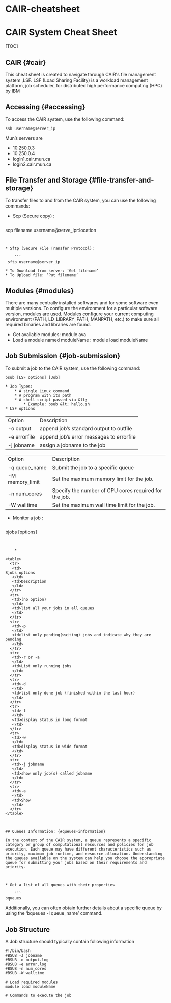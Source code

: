 # CAIR-cheatsheet
<!-- Output copied to clipboard! -->

<!-----

Yay, no errors, warnings, or alerts!

Conversion time: 0.607 seconds.


Using this Markdown file:

1. Paste this output into your source file.
2. See the notes and action items below regarding this conversion run.
3. Check the rendered output (headings, lists, code blocks, tables) for proper
   formatting and use a linkchecker before you publish this page.

Conversion notes:

* Docs to Markdown version 1.0β34
* Wed Jul 19 2023 14:07:49 GMT-0700 (PDT)
* Source doc: CAIR System Cheatsheet
* Tables are currently converted to HTML tables.
----->



# CAIR System Cheat Sheet


[TOC]



## CAIR {#cair}

This cheat sheet is created to navigate through CAIR's file management system ,LSF. LSF (Load Sharing Facility) is a workload management platform, job scheduler, for distributed high performance computing (HPC) by IBM


## Accessing {#accessing}

To access the CAIR system, use the following command:


```
ssh username@server_ip
```


Mun’s servers are 



* 10.250.0.3
* 10.250.0.4
* login1.cair.mun.ca
* login2.cair.mun.ca


## File Transfer and Storage {#file-transfer-and-storage}

To transfer files to and from the CAIR system, you can use the following commands:



* Scp (Secure copy) : 

    ```
scp filename username@serve_ipr:location 
```


* Sftp (Secure File Transfer Protocol):

    ```
 sftp username@server_ip
```


    * To Download from server: ‘Get filename’
    * To Upload file: ‘Put filename’


## Modules {#modules}

There are many centrally installed softwares and for some software even multiple versions. To configure the environment for a particular software version, modules are used. Modules configure your current computing environment (PATH, LD_LIBRARY_PATH, MANPATH, etc.) to make sure all required binaries and libraries are found.



* Get available modules: module ava
* Load a module named moduleName : module load moduleName


## Job Submission {#job-submission}

To submit a job to the CAIR system, use the following command:


```
bsub [LSF options] [Job]
```




    * Job Types:
        * A single Linux command
        * A program with its path
        * A shell script passed via &lt;
            * Example: bsub &lt; hello.sh
    * LSF options

<table>
  <tr>
   <td>
Option 
   </td>
   <td>Description
   </td>
  </tr>
  <tr>
   <td>-o output
   </td>
   <td>append job’s standard output to outfile
   </td>
  </tr>
  <tr>
   <td>-e errorfile
   </td>
   <td>append job’s error messages to errorfile
   </td>
  </tr>
  <tr>
   <td>-j jobname
   </td>
   <td>assign a jobname to the job
   </td>
  </tr>
</table>



<table>
  <tr>
   <td>Option
   </td>
   <td>Description
   </td>
  </tr>
  <tr>
   <td>-q queue_name
   </td>
   <td>Submit the job to a specific queue
   </td>
  </tr>
  <tr>
   <td>-M memory_limit
   </td>
   <td>Set the maximum memory limit for the job.
   </td>
  </tr>
  <tr>
   <td>-n num_cores	
   </td>
   <td>Specify the number of CPU cores required for the job.
   </td>
  </tr>
  <tr>
   <td>-W walltime
   </td>
   <td>Set the maximum wall time limit for the job.
   </td>
  </tr>
</table>




* Monitor a job :

    ```
 bjobs [options]
```


    * 

<table>
  <tr>
   <td>
Bjobs options
   </td>
   <td>Description
   </td>
  </tr>
  <tr>
   <td>(no option)
   </td>
   <td>list all your jobs in all queues
   </td>
  </tr>
  <tr>
   <td>-p
   </td>
   <td>list only pending(waiting) jobs and indicate why they are pending
   </td>
  </tr>
  <tr>
   <td>-r or -a
   </td>
   <td>List only running jobs
   </td>
  </tr>
  <tr>
   <td>-d
   </td>
   <td>list only done job (finished within the last hour)
   </td>
  </tr>
  <tr>
   <td>-l
   </td>
   <td>display status in long format
   </td>
  </tr>
  <tr>
   <td>-w
   </td>
   <td>display status in wide format
   </td>
  </tr>
  <tr>
   <td>-j jobname
   </td>
   <td>show only job(s) called jobname
   </td>
  </tr>
  <tr>
   <td>-a
   </td>
   <td>Show 
   </td>
  </tr>
</table>



## Queues Information: {#queues-information}

In the context of the CAIR system, a queue represents a specific category or group of computational resources and policies for job execution. Each queue may have different characteristics such as priority, maximum job runtime, and resource allocation. Understanding the queues available on the system can help you choose the appropriate queue for submitting your jobs based on their requirements and priority.



* Get a list of all queues with their properties

    ```
bqueues
```



Additionally, you can often obtain further details about a specific queue by using the ‘bqueues -l queue_name’ command.


## Job Structure

A Job structure should typically contain following information


```
#!/bin/bash
#BSUB -J jobname
#BSUB -o output.log
#BSUB -e error.log
#BSUB -n num_cores
#BSUB -W walltime

# Load required modules
module load moduleName

# Commands to execute the job

```

